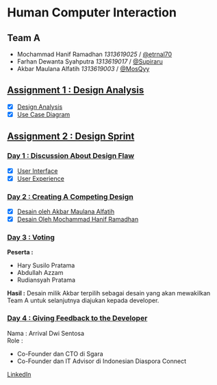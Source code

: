 # Human Computer Interaction

## Team A
- Mochammad Hanif Ramadhan *1313619025* / [@etrnal70](https://github.com/etrnal70)
- Farhan Dewanta Syahputra *1313619017* / [@Supiraru](https://github.com/Supiraru)
- Akbar Maulana Alfatih *1313619003* / [@MosQyy](https://github.com/MosQyy)

## [Assignment 1 : Design Analysis]()
- [x] [Design Analysis]()
- [x] [Use Case Diagram]()

## [Assignment 2 : Design Sprint](https://github.com/etrnal70/hci/tree/hw2/Assignment%202#task-2--design-sprint)
### [Day 1 : Discussion About Design Flaw](https://github.com/etrnal70/hci/tree/hw2/Assignment%202#day-1--discussion-about-design-flaw)
- [x] [User Interface](https://github.com/etrnal70/hci/tree/hw2/Assignment%202#analisa-user-interface-ui)
- [x] [User Experience](https://github.com/etrnal70/hci/tree/hw2/Assignment%202#analisa-user-experience-ux)
### [Day 2 : Creating A Competing Design](https://github.com/etrnal70/hci/tree/hw2/Assignment%202#day-2--creating-a-competing-design)

- [x] [Desain oleh Akbar Maulana Alfatih](https://github.com/etrnal70/hci/tree/hw2/Assignment%202#design-dari-akbar-maulana-alfatih)
- [x] [Desain Oleh Mochammad Hanif Ramadhan](https://github.com/etrnal70/hci/tree/hw2/Assignment%202#design-dari-mochammad-hanif-ramadhan)

### [Day 3 : Voting](https://github.com/etrnal70/hci/tree/hw2/Assignment%202#day-3--voting)
**Peserta :** 
- Hary Susilo Pratama
- Abdullah Azzam
- Rudiansyah Pratama

**Hasil :** Desain milik Akbar terpilih sebagai desain yang akan mewakilkan Team A untuk selanjutnya diajukan kepada developer.


### [Day 4 : Giving Feedback to the Developer](https://github.com/etrnal70/hci/tree/hw2/Assignment%202#day-4--design-discussion-with-developer)

Nama : Arrival Dwi Sentosa\
Role : 
- Co-Founder dan CTO di Sgara
- Co-Founder dan IT Advisor di Indonesian Diaspora Connect 

[LinkedIn](https://www.linkedin.com/in/arrivaldwisentosa/?originalSubdomain=id)

